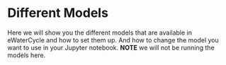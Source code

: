 # Different Models

Here we will show you the different models that are available in eWaterCycle and how to set them up.
And how to change the model you want to use in your Jupyter notebook.
**NOTE** we will not be running the models here.